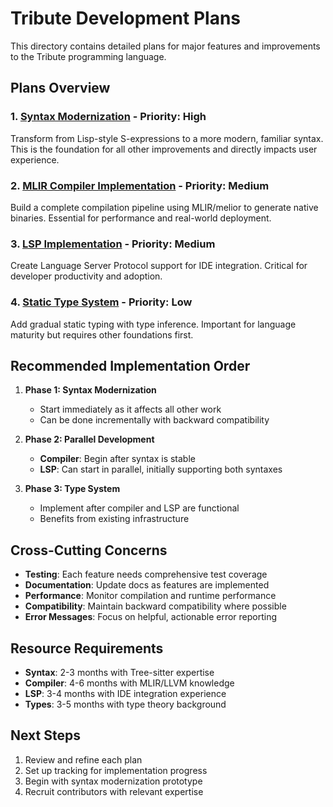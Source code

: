 # Tribute Development Plans

This directory contains detailed plans for major features and improvements to the Tribute programming language.

## Plans Overview

### 1. [Syntax Modernization](01-syntax-modernization.md) - **Priority: High**
Transform from Lisp-style S-expressions to a more modern, familiar syntax. This is the foundation for all other improvements and directly impacts user experience.

### 2. [MLIR Compiler Implementation](02-compiler-implementation.md) - **Priority: Medium**
Build a complete compilation pipeline using MLIR/melior to generate native binaries. Essential for performance and real-world deployment.

### 3. [LSP Implementation](03-lsp-implementation.md) - **Priority: Medium**
Create Language Server Protocol support for IDE integration. Critical for developer productivity and adoption.

### 4. [Static Type System](04-static-type-system.md) - **Priority: Low**
Add gradual static typing with type inference. Important for language maturity but requires other foundations first.

## Recommended Implementation Order

1. **Phase 1: Syntax Modernization**
   - Start immediately as it affects all other work
   - Can be done incrementally with backward compatibility

2. **Phase 2: Parallel Development**
   - **Compiler**: Begin after syntax is stable
   - **LSP**: Can start in parallel, initially supporting both syntaxes

3. **Phase 3: Type System**
   - Implement after compiler and LSP are functional
   - Benefits from existing infrastructure

## Cross-Cutting Concerns

- **Testing**: Each feature needs comprehensive test coverage
- **Documentation**: Update docs as features are implemented
- **Performance**: Monitor compilation and runtime performance
- **Compatibility**: Maintain backward compatibility where possible
- **Error Messages**: Focus on helpful, actionable error reporting

## Resource Requirements

- **Syntax**: 2-3 months with Tree-sitter expertise
- **Compiler**: 4-6 months with MLIR/LLVM knowledge
- **LSP**: 3-4 months with IDE integration experience
- **Types**: 3-5 months with type theory background

## Next Steps

1. Review and refine each plan
2. Set up tracking for implementation progress
3. Begin with syntax modernization prototype
4. Recruit contributors with relevant expertise
